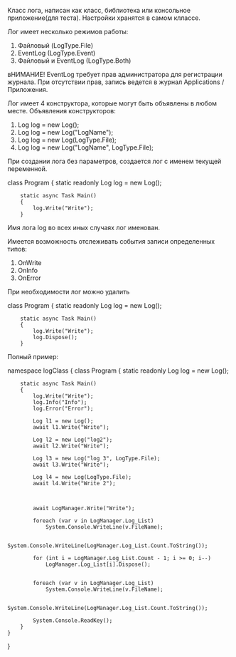 Класс лога, написан как класс, библиотека или консольное приложение(для теста). Настройки хранятся в самом кллассе.

Лог имеет несколько режимов работы:
 1. Файловый (LogType.File)
 2. EventLog (LogType.Event)
 3. Файловый и EventLog (LogType.Both)

вНИМАНИЕ! EventLog требует прав администратора для регистрации журнала. При отсутствии прав, запись ведется в журнал Applications / Приложения.

Лог имеет 4 конструктора, которые могут быть объявлены в любом месте. 
Объявления конструкторов:
 1.  Log log = new Log();
 2.  Log log = new Log("LogName");
 3.  Log log = new Log(LogType.File);
 4.  Log log = new Log("LogName", LogType.File);

При создании лога без параметров, создается лог с именем текущей переменной.

 class Program
    {
        static readonly Log log = new Log();

        static async Task Main()
        {
            log.Write("Write");
        }
    
Имя лога log во всех иных случаях лог именован.

Имеется возможность отслеживать события записи определенных типов:     
 1. OnWrite
 2. OnInfo
 3. OnError    
     
При необходимости лог можно удалить 

 class Program
    {
        static readonly Log log = new Log();

        static async Task Main()
        {
            log.Write("Write");
            log.Dispose();
        }
     
     
     
Полный пример:

namespace logClass
{
    class Program
    {
        static readonly Log log = new Log();

        static async Task Main()
        {
            log.Write("Write");
            log.Info("Info");
            log.Error("Error");

            Log l1 = new Log();
            await l1.Write("Write");

            Log l2 = new Log("log2");
            await l2.Write("Write");

            Log l3 = new Log("log 3", LogType.File);
            await l3.Write("Write");

            Log l4 = new Log(LogType.File);
            await l4.Write("Write 2");



            await LogManager.Write("Write");

            foreach (var v in LogManager.Log_List)
                System.Console.WriteLine(v.FileName);

            System.Console.WriteLine(LogManager.Log_List.Count.ToString());

            for (int i = LogManager.Log_List.Count - 1; i >= 0; i--)
                LogManager.Log_List[i].Dispose();


            foreach (var v in LogManager.Log_List)
                System.Console.WriteLine(v.FileName);

            System.Console.WriteLine(LogManager.Log_List.Count.ToString());

            System.Console.ReadKey();
        }
    }
}

